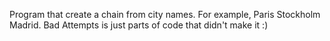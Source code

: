 Program that create a chain from city names. For example, Paris Stockholm Madrid.
Bad Attempts is just parts of code that didn't make it :)
